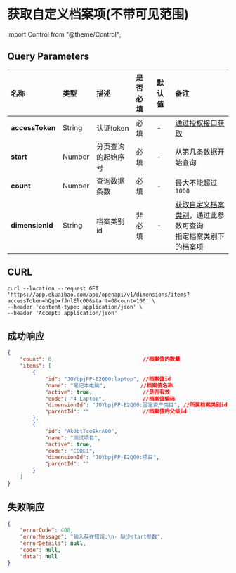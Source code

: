 # 获取自定义档案项(不带可见范围)

import Control from "@theme/Control";

<Control
method="GET"
url="/api/openapi/v1/dimensions/items"
/>

## Query Parameters

| 名称 | 类型 | 描述 | 是否必填 | 默认值 | 备注 |
| :--- | :--- | :--- | :--- |:--- | :--- |
| **accessToken** | String  | 认证token	     | 必填  | - | [通过授权接口获取](/docs/open-api/getting-started/auth) |
| **start**       | Number  | 分页查询的起始序号 | 必填  | - | 从第几条数据开始查询 |
| **count**       | Number  | 查询数据条数      | 必填  | - | 最大不能超过 `1000` |
| **dimensionId** | String  | 档案类别id       | 非必填 | - | [获取自定义档案类别](/docs/open-api/dimensions/get-dimensions)，通过此参数可查询<br/>指定档案类别下的档案项 |

## CURL
```shell
curl --location --request GET 'https://app.ekuaibao.com/api/openapi/v1/dimensions/items?accessToken=hQgbxfJnlElc00&start=0&count=100' \
--header 'content-type: application/json' \
--header 'Accept: application/json'
```

## 成功响应
```json
{
    "count": 6,	                           //档案值的数量
    "items": [
        {
            "id": "JOYbpjPP-E2Q00:laptop", //档案值id
            "name": "笔记本电脑",           //档案值名称
            "active": true,                //是否有效
            "code": "4-Laptop",            //档案值编码
            "dimensionId": "JOYbpjPP-E2Q00:固定资产类目", //所属档案类别id
            "parentId": ""                 //档案值的父级id
        },
        {
            "id": "Ak0btTcoEkrA00",
            "name": "测试项目",
            "active": true,
            "code": "CODE1",
            "dimensionId": "JOYbpjPP-E2Q00:项目",
            "parentId": ""
        }
    ]
}
```

## 失败响应
```json
{
    "errorCode": 400,
    "errorMessage": "输入存在错误:\n- 缺少start参数",
    "errorDetails": null,
    "code": null,
    "data": null
}
```
